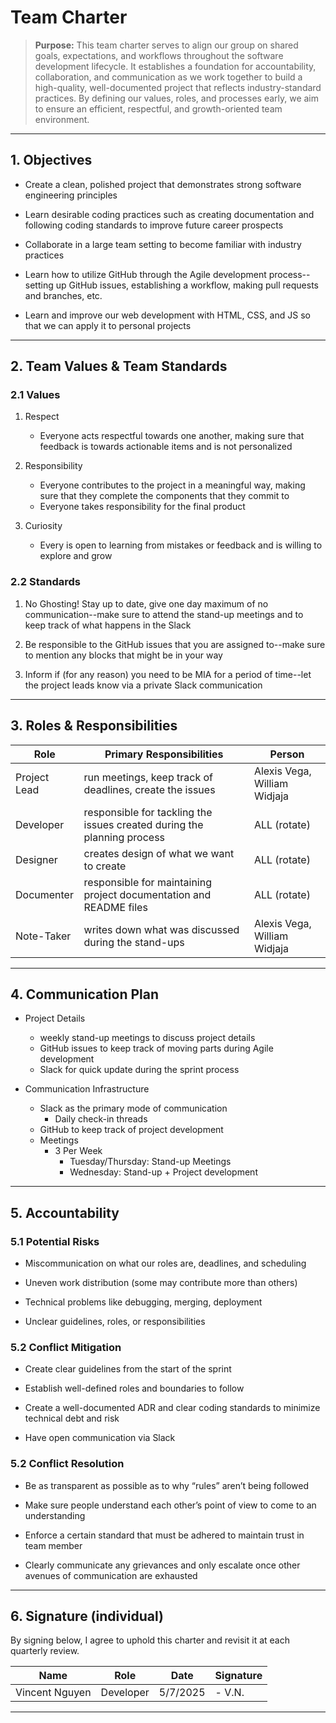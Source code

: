 # Team Charter

> **Purpose:** This team charter serves to align our group on shared goals, expectations, and workflows throughout the software development lifecycle. It establishes a foundation for accountability, collaboration, and communication as we work together to build a high-quality, well-documented project that reflects industry-standard practices. By defining our values, roles, and processes early, we aim to ensure an efficient, respectful, and growth-oriented team environment.

---

## 1. Objectives

- Create a clean, polished project that demonstrates strong software engineering principles

- Learn desirable coding practices such as creating documentation and following coding standards to improve future career prospects

- Collaborate in a large team setting to become familiar with industry practices

- Learn how to utilize GitHub through the Agile development process--setting up GitHub issues, establishing a workflow, making pull requests and branches, etc.

- Learn and improve our web development with HTML, CSS, and JS so that we can apply it to personal projects

---

## 2. Team Values & Team Standards

### 2.1 Values

1. Respect

   - Everyone acts respectful towards one another, making sure that feedback is towards actionable items and is not personalized

2. Responsibility

   - Everyone contributes to the project in a meaningful way, making sure that they complete the components that they commit to
   - Everyone takes responsibility for the final product

3. Curiosity
   - Every is open to learning from mistakes or feedback and is willing to explore and grow

### 2.2 Standards

1. No Ghosting! Stay up to date, give one day maximum of no communication--make sure to attend the stand-up meetings and to keep track of what happens in the Slack

2. Be responsible to the GitHub issues that you are assigned to--make sure to mention any blocks that might be in your way

3. Inform if (for any reason) you need to be MIA for a period of time--let the project leads know via a private Slack communication

---

## 3. Roles & Responsibilities

| Role         | Primary Responsibilities                                                | Person                       |
| ------------ | ----------------------------------------------------------------------- | ---------------------------- |
| Project Lead | run meetings, keep track of deadlines, create the issues                | Alexis Vega, William Widjaja |
| Developer    | responsible for tackling the issues created during the planning process | ALL (rotate)                 |
| Designer     | creates design of what we want to create                                | ALL (rotate)                 |
| Documenter   | responsible for maintaining project documentation and README files      | ALL (rotate)                 |
| Note-Taker   | writes down what was discussed during the stand-ups                     | Alexis Vega, William Widjaja |

---

## 4. Communication Plan

- Project Details

  - weekly stand-up meetings to discuss project details
  - GitHub issues to keep track of moving parts during Agile development
  - Slack for quick update during the sprint process

- Communication Infrastructure
  - Slack as the primary mode of communication
    - Daily check-in threads
  - GitHub to keep track of project development
  - Meetings
    - 3 Per Week
      - Tuesday/Thursday: Stand-up Meetings
      - Wednesday: Stand-up + Project development

---

## 5. Accountability

### 5.1 Potential Risks

- Miscommunication on what our roles are, deadlines, and scheduling

- Uneven work distribution (some may contribute more than others)
- Technical problems like debugging, merging, deployment

- Unclear guidelines, roles, or responsibilities

### 5.2 Conflict Mitigation

- Create clear guidelines from the start of the sprint

- Establish well-defined roles and boundaries to follow

- Create a well-documented ADR and clear coding standards to minimize technical debt and risk

- Have open communication via Slack

### 5.2 Conflict Resolution

- Be as transparent as possible as to why “rules” aren’t being followed

- Make sure people understand each other’s point of view to come to an understanding

- Enforce a certain standard that must be adhered to maintain trust in team member

- Clearly communicate any grievances and only escalate once other avenues of communication are exhausted

---

## 6. Signature (individual)

By signing below, I agree to uphold this charter and revisit it at each quarterly review.

| Name           | Role      | Date     | Signature |
| -------------- | --------- | -------- | --------- |
| Vincent Nguyen | Developer | 5/7/2025 | - V.N.    |

---
